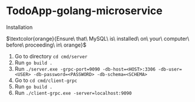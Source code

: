 # TodoApp-golang-microservice
Installation

$\textcolor{orange}{Ensure\ that\ MySQL\ is\ installed\ on\ your\ computer\ before\ proceeding\ in\ orange}$

1. Go to directory `cd cmd/server`
2. Run `go build .`
3. Run `./server.exe -grpc-port=9090 -db-host=<HOST>:3306 -db-user=<USER> -db-password=<PASSWORD> -db-schema=<SCHEMA>`
4. Go to `cd cmd/client-grpc`
5. Run `go build .`
6. Run `./client-grpc.exe -server=localhost:9090`